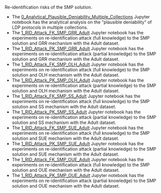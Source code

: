 Re-identification risks of the SMP solution.

- The [0_Analytical_Plausible_Deniability_Multiple_Collections](https://github.com/hharcolezi/risks-ldp/blob/main/attack_SMP/0_Analytical_Plausible_Deniability_Multiple_Collections.ipynb) Jupyter notebook has the analytical analysis on the "plausible deniability" of LDP protocols in multiple collections.
- The [1_RID_Attack_FK_SMP_GRR_Adult]() Jupyter notebook has the experiments on re-identification attack (full knowledge) to the SMP solution and GRR mechanism with the Adult dataset.
- The [1_RID_Attack_PK_SMP_GRR_Adult]() Jupyter notebook has the experiments on re-identification attack (partial knowledge) to the SMP solution and GRR mechanism with the Adult dataset.
- The [1_RID_Attack_FK_SMP_OLH_Adult]() Jupyter notebook has the experiments on re-identification attack (full knowledge) to the SMP solution and OLH mechanism with the Adult dataset.
- The [1_RID_Attack_PK_SMP_OLH_Adult]() Jupyter notebook has the experiments on re-identification attack (partial knowledge) to the SMP solution and OLH mechanism with the Adult dataset.
- The [1_RID_Attack_FK_SMP_SS_Adult]() Jupyter notebook has the experiments on re-identification attack (full knowledge) to the SMP solution and SS mechanism with the Adult dataset.
- The [1_RID_Attack_PK_SMP_SS_Adult]() Jupyter notebook has the experiments on re-identification attack (partial knowledge) to the SMP solution and SS mechanism with the Adult dataset.
- The [1_RID_Attack_FK_SMP_SUE_Adult]() Jupyter notebook has the experiments on re-identification attack (full knowledge) to the SMP solution and SUE mechanism with the Adult dataset.
- The [1_RID_Attack_PK_SMP_SUE_Adult]() Jupyter notebook has the experiments on re-identification attack (partial knowledge) to the SMP solution and SUE mechanism with the Adult dataset.
- The [1_RID_Attack_FK_SMP_OUE_Adult]() Jupyter notebook has the experiments on re-identification attack (full knowledge) to the SMP solution and OUE mechanism with the Adult dataset.
- The [1_RID_Attack_PK_SMP_OUE_Adult]() Jupyter notebook has the experiments on re-identification attack (partial knowledge) to the SMP solution and OUE mechanism with the Adult dataset.

